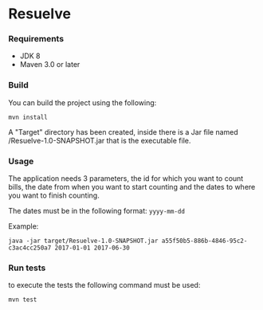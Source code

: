 # Resuelve

### Requirements

* JDK 8
* Maven 3.0 or later

### Build

You can build the project using the following:

`mvn install`

A "Target" directory has been created, inside there is a Jar file named /Resuelve-1.0-SNAPSHOT.jar that is the executable file.

### Usage

The application needs 3 parameters, the id for which you want to count bills, the date from when you want to start counting and the dates to where you want to finish counting.

The dates must be in the following format: `yyyy-mm-dd`

Example:

`java -jar target/Resuelve-1.0-SNAPSHOT.jar a55f50b5-886b-4846-95c2-c3ac4cc250a7 2017-01-01 2017-06-30`

### Run tests

to execute the tests the following command must be used:

`mvn test`
